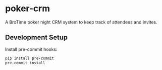 # poker-crm
A BroTime poker night CRM system to keep track of attendees and invites.

## Development Setup

Install pre-commit hooks:

```bash
pip install pre-commit
pre-commit install
```